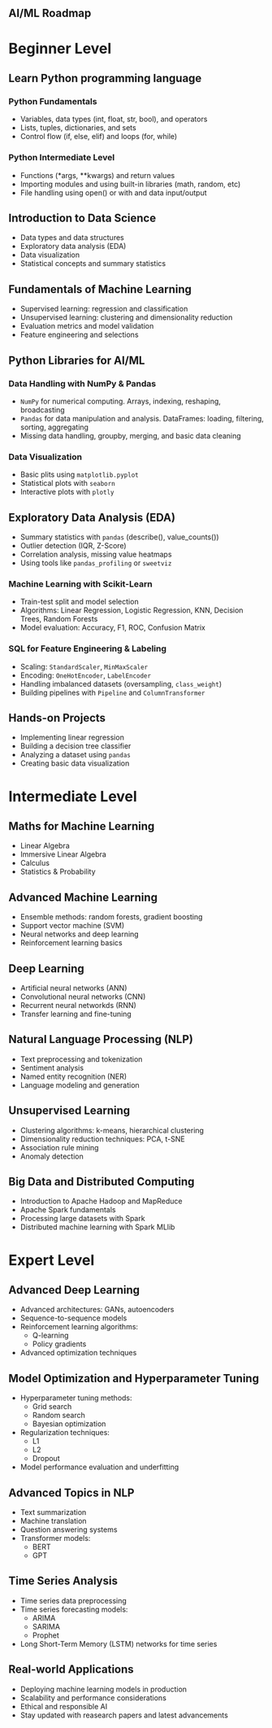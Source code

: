 AI/ML Roadmap
---

# Beginner Level

## Learn Python programming language

### Python Fundamentals

- Variables, data types (int, float, str, bool), and operators
- Lists, tuples, dictionaries, and sets
- Control flow (if, else, elif) and loops (for, while)

### Python Intermediate Level

- Functions (*args, **kwargs) and return values
- Importing modules and using built-in libraries (math, random, etc)
- File handling using open() or with and data input/output

## Introduction to Data Science

- Data types and data structures
- Exploratory data analysis (EDA)
- Data visualization
- Statistical concepts and summary statistics

## Fundamentals of Machine Learning

- Supervised learning: regression and classification
- Unsupervised learning: clustering and dimensionality reduction
- Evaluation metrics and model validation
- Feature engineering and selections

## Python Libraries for AI/ML

### Data Handling with NumPy & Pandas

- `NumPy` for numerical computing. Arrays, indexing, reshaping, broadcasting
- `Pandas` for data manipulation and analysis. DataFrames: loading, filtering, sorting, aggregating
- Missing data handling, groupby, merging, and basic data cleaning

### Data Visualization

- Basic plits using `matplotlib.pyplot`
- Statistical plots with `seaborn`
- Interactive plots with `plotly`

## Exploratory Data Analysis (EDA)

- Summary statistics with `pandas` (describe(), value_counts())
- Outlier detection (IQR, Z-Score)
- Correlation analysis, missing value heatmaps
- Using tools like `pandas_profiling` or `sweetviz`

### Machine Learning with Scikit-Learn

- Train-test split and model selection
- Algorithms: Linear Regression, Logistic Regression, KNN, Decision Trees, Random Forests
- Model evaluation: Accuracy, F1, ROC, Confusion Matrix

### SQL for Feature Engineering & Labeling

- Scaling: `StandardScaler`, `MinMaxScaler`
- Encoding: `OneHotEncoder`, `LabelEncoder`
- Handling imbalanced datasets (oversampling, `class_weight`)
- Building pipelines with `Pipeline` and `ColumnTransformer`

## Hands-on Projects

- Implementing linear regression
- Building a decision tree classifier
- Analyzing a dataset using `pandas`
- Creating basic data visualization

# Intermediate Level

## Maths for Machine Learning

- Linear Algebra
- Immersive Linear Algebra
- Calculus
- Statistics & Probability

## Advanced Machine Learning

- Ensemble methods: random forests, gradient boosting
- Support vector machine (SVM)
- Neural networks and deep learning
- Reinforcement learning basics

## Deep Learning

- Artificial neural networks (ANN)
- Convolutional neural networks (CNN)
- Recurrent neural networkds (RNN)
- Transfer learning and fine-tuning

## Natural Language Processing (NLP)

- Text preprocessing and tokenization
- Sentiment analysis
- Named entity recognition (NER)
- Language modeling and generation

## Unsupervised Learning

- Clustering algorithms: k-means, hierarchical clustering
- Dimensionality reduction techniques: PCA, t-SNE
- Association rule mining
- Anomaly detection

## Big Data and Distributed Computing

- Introduction to Apache Hadoop and MapReduce
- Apache Spark fundamentals
- Processing large datasets with Spark
- Distributed machine learning with Spark MLlib

# Expert Level

## Advanced Deep Learning

- Advanced architectures: GANs, autoencoders 
- Sequence-to-sequence models
- Reinforcement learning algorithms:
    - Q-learning
    - Policy gradients
- Advanced optimization techniques

## Model Optimization and Hyperparameter Tuning

- Hyperparameter tuning methods:
    - Grid search
    - Random search
    - Bayesian optimization
- Regularization techniques:
    - L1
    - L2
    - Dropout
- Model performance evaluation and underfitting

## Advanced Topics in NLP

- Text summarization
- Machine translation
- Question answering systems
- Transformer models:
    - BERT
    - GPT

## Time Series Analysis

- Time series data preprocessing
- Time series forecasting models:
    - ARIMA
    - SARIMA
    - Prophet
- Long Short-Term Memory (LSTM) networks for time series

## Real-world Applications

- Deploying machine learning models in production
- Scalability and performance considerations
- Ethical and responsible AI
- Stay updated with reasearch papers and latest advancements
